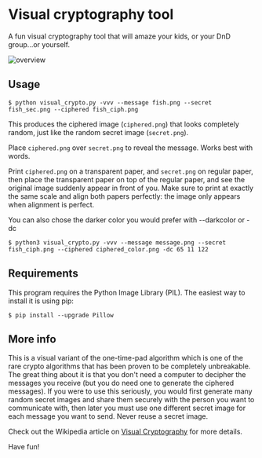 # Visual cryptography tool

A fun visual cryptography tool that will amaze your kids, or your DnD group...or yourself.

![overview](output.gif)

## Usage

    $ python visual_crypto.py -vvv --message fish.png --secret fish_sec.png --ciphered fish_ciph.png

This produces the ciphered image (`ciphered.png`) that looks completely random, just like the random secret image (`secret.png`).

Place `ciphered.png` over `secret.png` to reveal the message. Works best with words. 

Print `ciphered.png` on a transparent paper, and `secret.png` on regular paper, then place the transparent paper on top of the regular paper, and see the original image suddenly appear in front of you. Make sure to print at exactly the same scale and align both papers perfectly: the image only appears when alignment is perfect.

You can also chose the darker color you would prefer with --darkcolor or -dc

    $ python3 visual_crypto.py -vvv --message message.png --secret fish_ciph.png --ciphered ciphered_color.png -dc 65 11 122
## Requirements
This program requires the Python Image Library (PIL). The easiest way to install it is using pip:

    $ pip install --upgrade Pillow

## More info
This is a visual variant of the one-time-pad algorithm which is one of the rare crypto algorithms that has been proven to be completely unbreakable. The great thing about it is that you don't need a computer to decipher the messages you receive (but you do need one to generate the ciphered messages). If you were to use this seriously, you would first generate many random secret images and share them securely with the person you want to communicate with, then later you must use one different secret image for each message you want to send. Never reuse a secret image.

Check out the Wikipedia article on [Visual Cryptography](https://en.wikipedia.org/wiki/Visual_cryptography) for more details.

Have fun!
